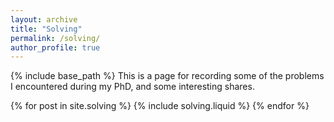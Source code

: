 ```yaml
---
layout: archive
title: "Solving"
permalink: /solving/
author_profile: true
---
```


{% include base_path %}
This is a page for recording some of the problems I encountered during my PhD, and some interesting shares.

{% for post in site.solving %}
  {% include solving.liquid %}
{% endfor %}

